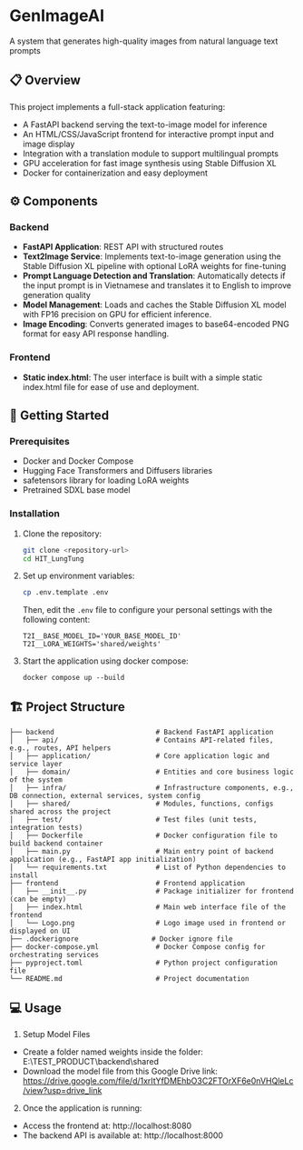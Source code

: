 # GenImageAI
A system that generates high-quality images from natural language text prompts

## 📋 Overview

This project implements a full-stack application featuring:

- A FastAPI backend serving the text-to-image model for inference
- An HTML/CSS/JavaScript frontend for interactive prompt input and image display
- Integration with a translation module to support multilingual prompts
- GPU acceleration for fast image synthesis using Stable Diffusion XL
- Docker for containerization and easy deployment

## ⚙️ Components

### Backend

- **FastAPI Application**: REST API with structured routes
- **Text2Image Service**: Implements text-to-image generation using the Stable Diffusion XL pipeline with optional LoRA weights for fine-tuning
- **Prompt Language Detection and Translation**: Automatically detects if the input prompt is in Vietnamese and translates it to English to improve generation quality
- **Model Management**: Loads and caches the Stable Diffusion XL model with FP16 precision on GPU for efficient inference.
- **Image Encoding**: Converts generated images to base64-encoded PNG format for easy API response handling.

### Frontend

- **Static index.html**: The user interface is built with a simple static index.html file for ease of use and deployment.

## 🚀 Getting Started

### Prerequisites

- Docker and Docker Compose
- Hugging Face Transformers and Diffusers libraries
- safetensors library for loading LoRA weights
- Pretrained SDXL base model

### Installation

1. Clone the repository:
   ```bash
   git clone <repository-url>
   cd HIT_LungTung
   ```

2. Set up environment variables:
   ```bash
   cp .env.template .env
   ``` 

   Then, edit the `.env` file to configure your personal settings with the following content:
   ```
   T2I__BASE_MODEL_ID='YOUR_BASE_MODEL_ID'
   T2I__LORA_WEIGHTS='shared/weights'

   ```

3. Start the application using docker compose:
    ```
    docker compose up --build
    ```
## 🏗️ Project Structure
```
├── backend                         # Backend FastAPI application
│   ├── api/                        # Contains API-related files, e.g., routes, API helpers
│   ├── application/                # Core application logic and service layer
│   ├── domain/                     # Entities and core business logic of the system
│   ├── infra/                      # Infrastructure components, e.g., DB connection, external services, system config
│   ├── shared/                     # Modules, functions, configs shared across the project
│   ├── test/                       # Test files (unit tests, integration tests)
│   ├── Dockerfile                  # Docker configuration file to build backend container
│   ├── main.py                     # Main entry point of backend application (e.g., FastAPI app initialization)
│   └── requirements.txt            # List of Python dependencies to install
├── frontend                        # Frontend application
│   ├── __init__.py                 # Package initializer for frontend (can be empty)
│   ├── index.html                  # Main web interface file of the frontend
│   └── Logo.png                    # Logo image used in frontend or displayed on UI
├── .dockerignore                  # Docker ignore file
├── docker-compose.yml              # Docker Compose config for orchestrating services
├── pyproject.toml                  # Python project configuration file
└── README.md                       # Project documentation

```

## 💻 Usage

1. Setup Model Files

- Create a folder named weights inside the folder: E:\TEST_PRODUCT\backend\shared
- Download the model file from this Google Drive link: https://drive.google.com/file/d/1xrItYfDMEhbO3C2FTOrXF6e0nVHQleLc/view?usp=drive_link

2. Once the application is running:

- Access the frontend at: http://localhost:8080
- The backend API is available at: http://localhost:8000

